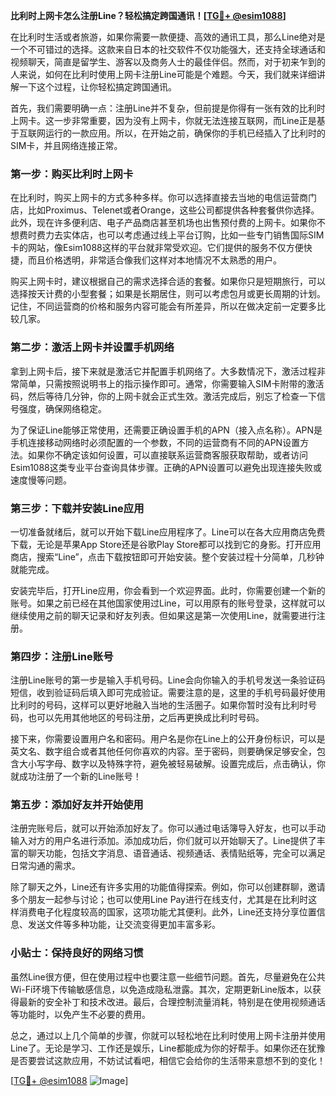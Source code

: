 **比利时上网卡怎么注册Line？轻松搞定跨国通讯！[[TG💪+ @esim1088](https://t.me/s/esim1088)]**

在比利时生活或者旅游，如果你需要一款便捷、高效的通讯工具，那么Line绝对是一个不可错过的选择。这款来自日本的社交软件不仅功能强大，还支持全球通话和视频聊天，简直是留学生、游客以及商务人士的最佳伴侣。然而，对于初来乍到的人来说，如何在比利时使用上网卡注册Line可能是个难题。今天，我们就来详细讲解一下这个过程，让你轻松搞定跨国通讯。

首先，我们需要明确一点：注册Line并不复杂，但前提是你得有一张有效的比利时上网卡。这一步非常重要，因为没有上网卡，你就无法连接互联网，而Line正是基于互联网运行的一款应用。所以，在开始之前，确保你的手机已经插入了比利时的SIM卡，并且网络连接正常。

### 第一步：购买比利时上网卡

在比利时，购买上网卡的方式多种多样。你可以选择直接去当地的电信运营商门店，比如Proximus、Telenet或者Orange，这些公司都提供各种套餐供你选择。此外，现在许多便利店、电子产品商店甚至机场也出售预付费的上网卡。如果你不想费时费力去实体店，也可以考虑通过线上平台订购，比如一些专门销售国际SIM卡的网站，像Esim1088这样的平台就非常受欢迎。它们提供的服务不仅方便快捷，而且价格透明，非常适合像我们这样对本地情况不太熟悉的用户。

购买上网卡时，建议根据自己的需求选择合适的套餐。如果你只是短期旅行，可以选择按天计费的小型套餐；如果是长期居住，则可以考虑包月或更长周期的计划。记住，不同运营商的价格和服务内容可能会有所差异，所以在做决定前一定要多比较几家。

### 第二步：激活上网卡并设置手机网络

拿到上网卡后，接下来就是激活它并配置手机网络了。大多数情况下，激活过程非常简单，只需按照说明书上的指示操作即可。通常，你需要输入SIM卡附带的激活码，然后等待几分钟，你的上网卡就会正式生效。激活完成后，别忘了检查一下信号强度，确保网络稳定。

为了保证Line能够正常使用，还需要正确设置手机的APN（接入点名称）。APN是手机连接移动网络时必须配置的一个参数，不同的运营商有不同的APN设置方法。如果你不确定该如何设置，可以直接联系运营商客服获取帮助，或者访问Esim1088这类专业平台查询具体步骤。正确的APN设置可以避免出现连接失败或速度慢等问题。

### 第三步：下载并安装Line应用

一切准备就绪后，就可以开始下载Line应用程序了。Line可以在各大应用商店免费下载，无论是苹果App Store还是谷歌Play Store都可以找到它的身影。打开应用商店，搜索“Line”，点击下载按钮即可开始安装。整个安装过程十分简单，几秒钟就能完成。

安装完毕后，打开Line应用，你会看到一个欢迎界面。此时，你需要创建一个新的账号。如果之前已经在其他国家使用过Line，可以用原有的账号登录，这样就可以继续使用之前的聊天记录和好友列表。但如果这是第一次使用Line，就需要进行注册。

### 第四步：注册Line账号

注册Line账号的第一步是输入手机号码。Line会向你输入的手机号发送一条验证码短信，收到验证码后填入即可完成验证。需要注意的是，这里的手机号码最好使用比利时的号码，这样可以更好地融入当地的生活圈子。如果你暂时没有比利时号码，也可以先用其他地区的号码注册，之后再更换成比利时号码。

接下来，你需要设置用户名和密码。用户名是你在Line上的公开身份标识，可以是英文名、数字组合或者其他任何你喜欢的内容。至于密码，则要确保足够安全，包含大小写字母、数字以及特殊字符，避免被轻易破解。设置完成后，点击确认，你就成功注册了一个新的Line账号！

### 第五步：添加好友并开始使用

注册完账号后，就可以开始添加好友了。你可以通过电话簿导入好友，也可以手动输入对方的用户名进行添加。添加成功后，你们就可以开始聊天了。Line提供了丰富的聊天功能，包括文字消息、语音通话、视频通话、表情贴纸等，完全可以满足日常沟通的需求。

除了聊天之外，Line还有许多实用的功能值得探索。例如，你可以创建群聊，邀请多个朋友一起参与讨论；也可以使用Line Pay进行在线支付，尤其是在比利时这样消费电子化程度较高的国家，这项功能尤其便利。此外，Line还支持分享位置信息、发送文件等多种功能，让交流变得更加丰富多彩。

### 小贴士：保持良好的网络习惯

虽然Line很方便，但在使用过程中也要注意一些细节问题。首先，尽量避免在公共Wi-Fi环境下传输敏感信息，以免造成隐私泄露。其次，定期更新Line版本，以获得最新的安全补丁和技术改进。最后，合理控制流量消耗，特别是在使用视频通话等功能时，以免产生不必要的费用。

总之，通过以上几个简单的步骤，你就可以轻松地在比利时使用上网卡注册并使用Line了。无论是学习、工作还是娱乐，Line都能成为你的好帮手。如果你还在犹豫是否要尝试这款应用，不妨试试看吧，相信它会给你的生活带来意想不到的变化！

[[TG💪+ @esim1088](https://t.me/s/esim1088) ![Image](https://i.postimg.cc/4NQfJmqS/Snipaste-2025-05-13-00-14-12.png)]